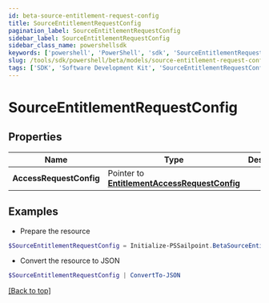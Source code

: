 ```yaml
---
id: beta-source-entitlement-request-config
title: SourceEntitlementRequestConfig
pagination_label: SourceEntitlementRequestConfig
sidebar_label: SourceEntitlementRequestConfig
sidebar_class_name: powershellsdk
keywords: ['powershell', 'PowerShell', 'sdk', 'SourceEntitlementRequestConfig', 'BetaSourceEntitlementRequestConfig'] 
slug: /tools/sdk/powershell/beta/models/source-entitlement-request-config
tags: ['SDK', 'Software Development Kit', 'SourceEntitlementRequestConfig', 'BetaSourceEntitlementRequestConfig']
---
```



# SourceEntitlementRequestConfig

## Properties

Name | Type | Description | Notes
------------ | ------------- | ------------- | -------------
**AccessRequestConfig** |  Pointer to [**EntitlementAccessRequestConfig**](entitlement-access-request-config) |  | [optional] 

## Examples

- Prepare the resource
```powershell
$SourceEntitlementRequestConfig = Initialize-PSSailpoint.BetaSourceEntitlementRequestConfig  -AccessRequestConfig null
```

- Convert the resource to JSON
```powershell
$SourceEntitlementRequestConfig | ConvertTo-JSON
```


[[Back to top]](#) 


